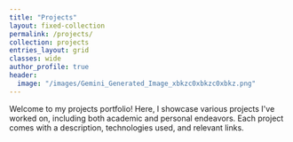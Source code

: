 ```yaml
---
title: "Projects"
layout: fixed-collection
permalink: /projects/
collection: projects
entries_layout: grid
classes: wide
author_profile: true
header:
  image: "/images/Gemini_Generated_Image_xbkzc0xbkzc0xbkz.png"
---
```


Welcome to my projects portfolio! Here, I showcase various projects I've worked on, including both academic and personal endeavors. Each project comes with a description, technologies used, and relevant links.
